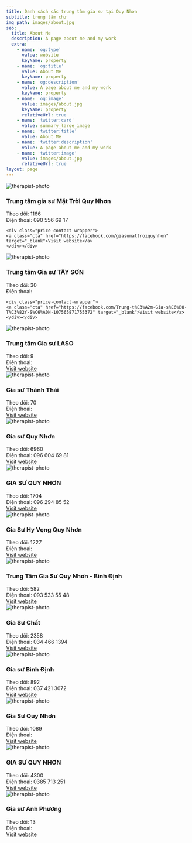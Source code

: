 ```yaml
---
title: Danh sách các trung tâm gia sư tại Quy Nhơn
subtitle: trung tâm chư
img_path: images/about.jpg
seo:
  title: About Me
  description: A page about me and my work
  extra:
    - name: 'og:type'
      value: website
      keyName: property
    - name: 'og:title'
      value: About Me
      keyName: property
    - name: 'og:description'
      value: A page about me and my work
      keyName: property
    - name: 'og:image'
      value: images/about.jpg
      keyName: property
      relativeUrl: true
    - name: 'twitter:card'
      value: summary_large_image
    - name: 'twitter:title'
      value: About Me
    - name: 'twitter:description'
      value: A page about me and my work
    - name: 'twitter:image'
      value: images/about.jpg
      relativeUrl: true
layout: page
---
```


<div class="card-box">
    <img src="images/giasumattroiquynhon" alt="therapist-photo" class="photo">
    <div class="info">
    <h3 class="therapist-name">Trung tâm gia sư Mặt Trời Quy Nhơn</h3>
    <div class="title">Theo dõi: 1166</div>
    <div class="languages">Điện thoại: 090 556 69 17</div>
    <div class="divider"></div>
    </div>

    <div class="price-contact-wrapper">
    <a class="cta" href="https://facebook.com/giasumattroiquynhon" target="_blank">Visit website</a>
    </div></div>
<div class="card-box">
    <img src="images/Trung-t%C3%A2m-Gia-s%C6%B0-T%C3%82Y-S%C6%A0N-107565871755372" alt="therapist-photo" class="photo">
    <div class="info">
    <h3 class="therapist-name">Trung tâm Gia sư TÂY SƠN</h3>
    <div class="title">Theo dõi: 30</div>
    <div class="languages">Điện thoại: </div>
    <div class="divider"></div>
    </div>

    <div class="price-contact-wrapper">
    <a class="cta" href="https://facebook.com/Trung-t%C3%A2m-Gia-s%C6%B0-T%C3%82Y-S%C6%A0N-107565871755372" target="_blank">Visit website</a>
    </div></div>
<div class="card-box">
    <img src="images/Trung-t%C3%A2m-Gia-s%C6%B0-LASO-105575028625607" alt="therapist-photo" class="photo">
    <div class="info">
    <h3 class="therapist-name">Trung tâm Gia sư LASO</h3>
    <div class="title">Theo dõi: 9</div>
    <div class="languages">Điện thoại: </div>
    <div class="divider"></div>
    </div>
    <div class="price-contact-wrapper">
    <a class="cta" href="https://facebook.com/Trung-t%C3%A2m-Gia-s%C6%B0-LASO-105575028625607" target="_blank">Visit website</a>
    </div></div>
<div class="card-box">
    <img src="images/Gia-s%C6%B0-Th%C3%A0nh-Th%C3%A1i-110965581367903" alt="therapist-photo" class="photo">
    <div class="info">
    <h3 class="therapist-name">Gia sư Thành Thái</h3>
    <div class="title">Theo dõi: 70</div>
    <div class="languages">Điện thoại: </div>
    <div class="divider"></div>
    </div>
    <div class="price-contact-wrapper">
    <a class="cta" href="https://facebook.com/Gia-s%C6%B0-Th%C3%A0nh-Th%C3%A1i-110965581367903" target="_blank">Visit website</a>
    </div></div>
<div class="card-box">
    <img src="images/trungtamgiasuquynhon" alt="therapist-photo" class="photo">
    <div class="info">
    <h3 class="therapist-name">Gia sư Quy Nhơn</h3>
    <div class="title">Theo dõi: 6960</div>
    <div class="languages">Điện thoại: 096 604 69 81</div>
    <div class="divider"></div>
    </div>
    <div class="price-contact-wrapper">
    <a class="cta" href="https://facebook.com/trungtamgiasuquynhon" target="_blank">Visit website</a>
    </div></div>
<div class="card-box">
    <img src="images/GIA-S%C6%AF-QUY-NH%C6%A0N-1631135610518137" alt="therapist-photo" class="photo">
    <div class="info">
    <h3 class="therapist-name">GIA SƯ QUY NHƠN</h3>
    <div class="title">Theo dõi: 1704</div>
    <div class="languages">Điện thoại: 096 294 85 52</div>
    <div class="divider"></div>
    </div>
    <div class="price-contact-wrapper">
    <a class="cta" href="https://facebook.com/GIA-S%C6%AF-QUY-NH%C6%A0N-1631135610518137" target="_blank">Visit website</a>
    </div></div>
<div class="card-box">
    <img src="images/giasuhyvongquynhon" alt="therapist-photo" class="photo">
    <div class="info">
    <h3 class="therapist-name">Gia Sư Hy Vọng Quy Nhơn</h3>
    <div class="title">Theo dõi: 1227</div>
    <div class="languages">Điện thoại: </div>
    <div class="divider"></div>
    </div>
    <div class="price-contact-wrapper">
    <a class="cta" href="https://facebook.com/giasuhyvongquynhon" target="_blank">Visit website</a>
    </div></div>
<div class="card-box">
    <img src="images/ttgsquynhon" alt="therapist-photo" class="photo">
    <div class="info">
    <h3 class="therapist-name">Trung Tâm Gia Sư Quy Nhơn - Bình Định</h3>
    <div class="title">Theo dõi: 582</div>
    <div class="languages">Điện thoại: 093 533 55 48</div>
    <div class="divider"></div>
    </div>
    <div class="price-contact-wrapper">
    <a class="cta" href="https://facebook.com/ttgsquynhon" target="_blank">Visit website</a>
    </div></div>
<div class="card-box">
    <img src="images/GiaSuChat" alt="therapist-photo" class="photo">
    <div class="info">
    <h3 class="therapist-name">Gia Sư Chất</h3>
    <div class="title">Theo dõi: 2358</div>
    <div class="languages">Điện thoại: 034 466 1394</div>
    <div class="divider"></div>
</div>
    <div class="price-contact-wrapper">
    <a class="cta" href="https://facebook.com/GiaSuChat" target="_blank">Visit website</a>
    </div></div>
<div class="card-box">
    <img src="images/GiasuBinhDinhquality" alt="therapist-photo" class="photo">
    <div class="info">
    <h3 class="therapist-name">Gia sư Bình Định</h3>
    <div class="title">Theo dõi: 892</div>
    <div class="languages">Điện thoại: 037 421 3072</div>
    <div class="divider"></div>
    </div>
    <div class="price-contact-wrapper">
    <a class="cta" href="https://facebook.com/GiasuBinhDinhquality" target="_blank">Visit website</a>
    </div></div>
<div class="card-box">
    <img src="images/giasu.quynhon.3" alt="therapist-photo" class="photo">
    <div class="info">
    <h3 class="therapist-name">Gia Sư Quy Nhơn</h3>
    <div class="title">Theo dõi: 1089</div>
    <div class="languages">Điện thoại: </div>
    <div class="divider"></div>
    </div>
    <div class="price-contact-wrapper">
    <a class="cta" href="https://facebook.com/giasu.quynhon.3" target="_blank">Visit website</a>
    </div></div>
<div class="card-box">
    <img src="images/100030007273333" alt="therapist-photo" class="photo">
    <div class="info">
    <h3 class="therapist-name">GIA SƯ QUY NHƠN</h3>
    <div class="title">Theo dõi: 4300</div>
    <div class="languages">Điện thoại: 0385 713 251</div>
    <div class="divider"></div>
    </div>
    <div class="price-contact-wrapper">
    <a class="cta" href="https://facebook.com/100030007273333" target="_blank">Visit website</a>
    </div></div>
<div class="card-box">
    <img src="images/100075232000935" alt="therapist-photo" class="photo">
    <div class="info">
    <h3 class="therapist-name">Gia sư Anh Phương</h3>
    <div class="title">Theo dõi: 13</div>
    <div class="languages">Điện thoại: </div>
    <div class="divider"></div>
    </div>
    <div class="price-contact-wrapper">
    <a class="cta" href="https://facebook.com/100075232000935" target="_blank">Visit website</a>
    </div></div>
  